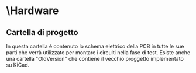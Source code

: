 # \Hardware

## Cartella di progetto
In questa cartella è contenuto lo schema elettrico della PCB in tutte le sue parti che verrà utilizzato per montare i circuiti nella fase di test. Esiste anche una cartella "OldVersion" che contiene
il vecchio proggetto implementato su KiCad.


